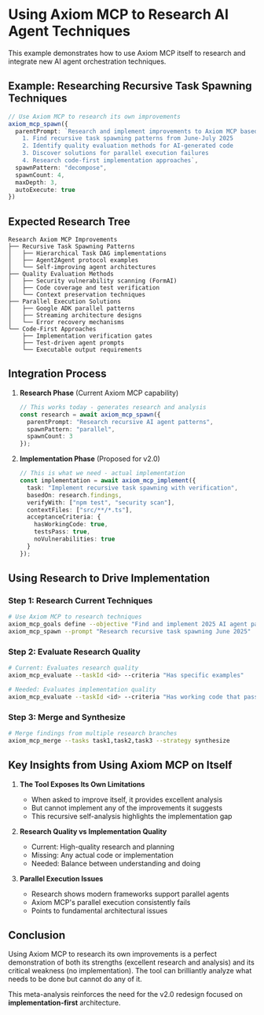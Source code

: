 # Using Axiom MCP to Research AI Agent Techniques

This example demonstrates how to use Axiom MCP itself to research and integrate new AI agent orchestration techniques.

## Example: Researching Recursive Task Spawning Techniques

```typescript
// Use Axiom MCP to research its own improvements
axiom_mcp_spawn({
  parentPrompt: `Research and implement improvements to Axiom MCP based on 2025 AI agent techniques:
    1. Find recursive task spawning patterns from June-July 2025
    2. Identify quality evaluation methods for AI-generated code
    3. Discover solutions for parallel execution failures
    4. Research code-first implementation approaches`,
  spawnPattern: "decompose",
  spawnCount: 4,
  maxDepth: 3,
  autoExecute: true
})
```

## Expected Research Tree

```
Research Axiom MCP Improvements
├── Recursive Task Spawning Patterns
│   ├── Hierarchical Task DAG implementations
│   ├── Agent2Agent protocol examples
│   └── Self-improving agent architectures
├── Quality Evaluation Methods
│   ├── Security vulnerability scanning (FormAI)
│   ├── Code coverage and test verification
│   └── Context preservation techniques
├── Parallel Execution Solutions
│   ├── Google ADK parallel patterns
│   ├── Streaming architecture designs
│   └── Error recovery mechanisms
└── Code-First Approaches
    ├── Implementation verification gates
    ├── Test-driven agent prompts
    └── Executable output requirements
```

## Integration Process

1. **Research Phase** (Current Axiom MCP capability)
   ```typescript
   // This works today - generates research and analysis
   const research = await axiom_mcp_spawn({
     parentPrompt: "Research recursive AI agent patterns",
     spawnPattern: "parallel",
     spawnCount: 3
   });
   ```

2. **Implementation Phase** (Proposed for v2.0)
   ```typescript
   // This is what we need - actual implementation
   const implementation = await axiom_mcp_implement({
     task: "Implement recursive task spawning with verification",
     basedOn: research.findings,
     verifyWith: ["npm test", "security scan"],
     contextFiles: ["src/**/*.ts"],
     acceptanceCriteria: {
       hasWorkingCode: true,
       testsPass: true,
       noVulnerabilities: true
     }
   });
   ```

## Using Research to Drive Implementation

### Step 1: Research Current Techniques
```bash
# Use Axiom MCP to research techniques
axiom_mcp_goals define --objective "Find and implement 2025 AI agent patterns"
axiom_mcp_spawn --prompt "Research recursive task spawning June 2025"
```

### Step 2: Evaluate Research Quality
```bash
# Current: Evaluates research quality
axiom_mcp_evaluate --taskId <id> --criteria "Has specific examples"

# Needed: Evaluates implementation quality
axiom_mcp_evaluate --taskId <id> --criteria "Has working code that passes tests"
```

### Step 3: Merge and Synthesize
```bash
# Merge findings from multiple research branches
axiom_mcp_merge --tasks task1,task2,task3 --strategy synthesize
```

## Key Insights from Using Axiom MCP on Itself

1. **The Tool Exposes Its Own Limitations**
   - When asked to improve itself, it provides excellent analysis
   - But cannot implement any of the improvements it suggests
   - This recursive self-analysis highlights the implementation gap

2. **Research Quality vs Implementation Quality**
   - Current: High-quality research and planning
   - Missing: Any actual code or implementation
   - Needed: Balance between understanding and doing

3. **Parallel Execution Issues**
   - Research shows modern frameworks support parallel agents
   - Axiom MCP's parallel execution consistently fails
   - Points to fundamental architectural issues

## Conclusion

Using Axiom MCP to research its own improvements is a perfect demonstration of both its strengths (excellent research and analysis) and its critical weakness (no implementation). The tool can brilliantly analyze what needs to be done but cannot do any of it.

This meta-analysis reinforces the need for the v2.0 redesign focused on **implementation-first** architecture.